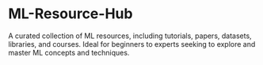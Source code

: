 # ML-Resource-Hub
A curated collection of ML resources, including tutorials, papers, datasets, libraries, and courses. Ideal for beginners to experts seeking to explore and master ML concepts and techniques.
